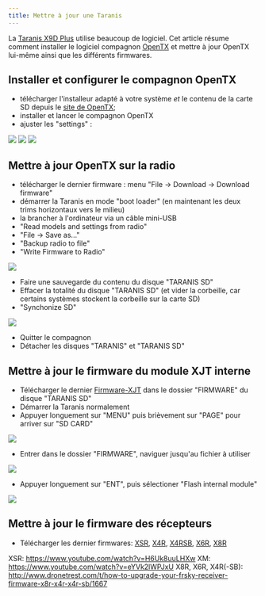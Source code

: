 ```yaml
---
title: Mettre à jour une Taranis
---
```

La [Taranis X9D Plus](https://www.frsky-rc.com/product/taranis-x9d-plus-2/) utilise beaucoup de logiciel.
Cet article résume comment installer le logiciel compagnon [OpenTX](http://www.open-tx.org/)
et mettre à jour OpenTX lui-même ainsi que les différents firmwares.

Installer et configurer le compagnon OpenTX
-------------------------------------------

- télécharger l'installeur adapté à votre système *et* le contenu de la carte SD depuis le [site de OpenTX](http://www.open-tx.org/2017/05/30/opentx-2.2.0#download-links);
- installer et lancer le compagnon OpenTX
- ajuster les "settings" :

<div class="text-center">
<img class="img-fluid" src="opentx-companion-settings-1.png">
<img class="img-fluid" src="opentx-companion-settings-2.png">
<img class="img-fluid" src="opentx-companion-settings-3.png">
</div>

Mettre à jour OpenTX sur la radio
---------------------------------

- télécharger le dernier firmware : menu "File -> Download -> Download firmware"
- démarrer la Taranis en mode "boot loader" (en maintenant les deux trims horizontaux vers le milieu)
- la brancher à l'ordinateur via un câble mini-USB
- "Read models and settings from radio"
- "File -> Save as..."
- "Backup radio to file"
- "Write Firmware to Radio"

<div class="text-center">
<img class="img-fluid" src="opentx-flash-firmware.png">
</div>

- Faire une sauvegarde du contenu du disque "TARANIS SD"
- Effacer la totalité du disque "TARANIS SD" (et vider la corbeille, car certains systèmes stockent la corbeille sur la carte SD)
- "Synchonize SD"

<div class="text-center">
<img class="img-fluid" src="opentx-synchronize-sd.png">
</div>

- Quitter le compagnon
- Détacher les disques "TARANIS" et "TARANIS SD"

Mettre à jour le firmware du module XJT interne
-----------------------------------------------

- Télécharger le dernier [Firmware-XJT](https://www.frsky-rc.com/taranis-x9d-plus-2/) dans le dossier "FIRMWARE" du disque "TARANIS SD"
- Démarrer la Taranis normalement
- Appuyer longuement sur "MENU" puis brièvement sur "PAGE" pour arriver sur "SD CARD"

<div class="text-center">
<img class="img-fluid" src="taranis-sd-card.bmp">
</div>

- Entrer dans le dossier "FIRMWARE", naviguer jusqu'au fichier à utiliser

<div class="text-center">
<img class="img-fluid" src="taranis-sd-card-firmware.bmp">
</div>

- Appuyer longuement sur "ENT", puis sélectioner "Flash internal module"

<div class="text-center">
<img class="img-fluid" src="taranis-firmware-flash.bmp">
</div>

Mettre à jour le firmware des récepteurs
----------------------------------------

- Télécharger les dernier firmwares: [XSR](https://www.frsky-rc.com/xsr/), [X4R](https://www.frsky-rc.com/x4r/), [X4RSB](https://www.frsky-rc.com/x4rsb/), [X6R](https://www.frsky-rc.com/x6r/), [X8R](https://www.frsky-rc.com/x8r/)

XSR: https://www.youtube.com/watch?v=H6Uk8uuLHXw
XM: https://www.youtube.com/watch?v=eYVk2lWPJxU
X8R, X6R, X4R(-SB): http://www.dronetrest.com/t/how-to-upgrade-your-frsky-receiver-firmware-x8r-x4r-x4r-sb/1667
